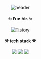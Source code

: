 <div align=center>
  
![header](https://capsule-render.vercel.app/api?type=wave&color=auto&height=200&section=header&text=Eunbin%20shin&fontSize=90)

<div align=center>
  
#### ✨ Eun bin ✨
  
[![Tistory](http://img.shields.io/badge/-Tech%20blog-black?style=flat-square&logo=Tistory&link=https://binnni.tistory.com/)](https://binnni.tistory.com/)



<div align=center>
  
#### ⚒ tech stack ⚒
<img src="https://img.shields.io/badge/Python-3776AB?style=flat-square&logo=Python&logoColor=white"/>  <img src="https://img.shields.io/badge/R-276DC3?style=flat-square&logo=R&logoColor=white"/>  <img src="https://img.shields.io/badge/C-A8B9CC?style=flat-square&logo=C&logoColor=white"/>


<!--
**eunbinni/eunbinni** is a ✨ _special_ ✨ repository because its `README.md` (this file) appears on your GitHub profile.

Here are some ideas to get you started:

- 🔭 I’m currently working on ...
- 🌱 I’m currently learning ...
- 👯 I’m looking to collaborate on ...
- 🤔 I’m looking for help with ...
- 💬 Ask me about ...
- 📫 How to reach me: ...
- 😄 Pronouns: ...
- ⚡ Fun fact: ...
-->
